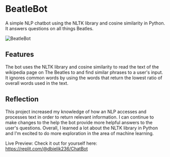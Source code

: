 # BeatleBot

A simple NLP chatbot using the NLTK library and cosine similarity in Python. It answers questions on all things Beatles. 

![BeatleBot](https://user-images.githubusercontent.com/95592670/231787819-c3235a94-509c-4017-976e-136f9a2fccb8.gif)

## Features
The bot uses the NLTK library and cosine similarity to read the text of the wikipedia page on The Beatles to and find similar phrases to a user's input. It ignores common words by using the words that return the lowest ratio of overall words used in the text.

## Reflection
This project increased my knowledge of how an NLP accesses and processes text in order to return relevant information. I can continue to make changes to the help the bot provide more helpful answers to the user's questions. Overall, I learned a lot about the NLTK library in Python and I'm excited to do more exploration in the area of machine learning.

Live Preview:
Check it out for yourself here: https://replit.com/@dbielik236/ChatBot
